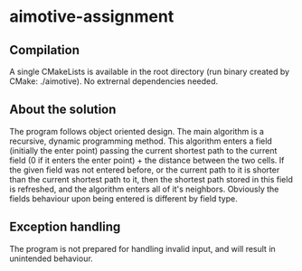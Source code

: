 # aimotive-assignment

## Compilation

A single CMakeLists is available in the root directory (run binary created by CMake: ./aimotive). No extrernal dependencies needed.

## About the solution

The program follows object oriented design. The main algorithm is a recursive, dynamic programming method. This algorithm enters a field (initially the enter point) passing the current shortest path to the current field (0 if it enters the enter point) + the distance between the two cells. If the given field was not entered before, or the current path to it is shorter than the current shortest path to it, then the shortest path stored in this field is refreshed, and the algorithm enters all of it's neighbors. Obviously the fields behaviour upon being entered is different by field type.

## Exception handling

The program is not prepared for handling invalid input, and will result in unintended behaviour.
 

